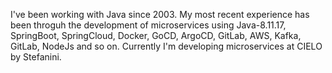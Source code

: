 I've been working with Java since 2003. My most recent experience has been throguh the development of microservices using Java-8.11.17, SpringBoot, SpringCloud, Docker, GoCD, ArgoCD, GitLab, AWS, Kafka, GitLab, NodeJs and so on. Currently I'm developing microservices at CIELO by Stefanini.

<!---
apedrina/apedrina is a ✨ special ✨ repository because its `README.md` (this file) appears on your GitHub profile.
You can click the Preview link to take a look at your changes.
--->
